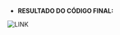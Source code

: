 - **RESULTADO DO CÓDIGO FINAL:**

![LINK](https://github.com/P1p101/Imagem/blob/main/Captura%20de%20tela%202024-05-18%20202239.png)

